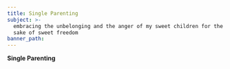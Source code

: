 ```yaml
---
title: Single Parenting
subject: >-
  embracing the unbelonging and the anger of my sweet children for the blessed
  sake of sweet freedom
banner_path:
---
```


**Single Parenting**